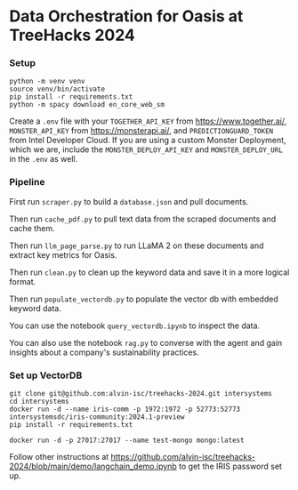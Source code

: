 # Data Orchestration for Oasis at TreeHacks 2024

### Setup

```
python -m venv venv
source venv/bin/activate
pip install -r requirements.txt
python -m spacy download en_core_web_sm
```

Create a `.env` file with your `TOGETHER_API_KEY` from https://www.together.ai/, `MONSTER_API_KEY` from https://monsterapi.ai/, and `PREDICTIONGUARD_TOKEN` from Intel Developer Cloud. If you are using a custom Monster Deployment, which we are, include the `MONSTER_DEPLOY_API_KEY` and `MONSTER_DEPLOY_URL` in the `.env` as well.


### Pipeline

First run `scraper.py` to build a `database.json` and pull documents.

Then run `cache_pdf.py` to pull text data from the scraped documents and cache them.

Then run `llm_page_parse.py` to run LLaMA 2 on these documents and extract key metrics for Oasis.

Then run `clean.py` to clean up the keyword data and save it in a more logical format.

Then run `populate_vectordb.py` to populate the vector db with embedded keyword data.

You can use the notebook `query_vectordb.ipynb` to inspect the data.

You can also use the notebook `rag.py` to converse with the agent and gain insights about a company's sustainability practices.


### Set up VectorDB

```
git clone git@github.com:alvin-isc/treehacks-2024.git intersystems
cd intersystems
docker run -d --name iris-comm -p 1972:1972 -p 52773:52773 intersystemsdc/iris-community:2024.1-preview
pip install -r requirements.txt

docker run -d -p 27017:27017 --name test-mongo mongo:latest
```

Follow other instructions at https://github.com/alvin-isc/treehacks-2024/blob/main/demo/langchain_demo.ipynb to get the IRIS password set up.
